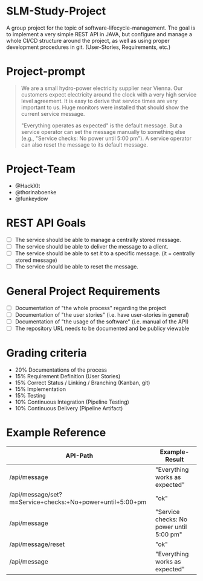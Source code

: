 # SLM-Study-Project
A group project for the topic of software-lifecycle-management. 
The goal is to implement a very simple REST API in JAVA, but configure and manage a whole CI/CD structure around the project, as well as using proper development procedures in git. (User-Stories, Requirements, etc.)

# Project-prompt
> We are a small hydro-power electricity supplier near Vienna. Our customers expect electricity around the clock with a very high service level agreement. It is easy to derive that service times are very important to us. Huge monitors were installed that should show the current service message.
> 
> "Everything operates as expected" is the default message. But a service operator can set the message manually to something else (e.g., "Service checks: No power until 5:00 pm"). A service operator can also reset the message to its default message.

# Project-Team

- @HackXIt
- @thorinaboenke 
- @funkeydow

# REST API Goals

 - [ ] The service should be able to manage a centrally stored message.
 - [ ] The service should be able to deliver the message to a client.
 - [ ] The service should be able to set _it_ to a specific message. (it = centrally stored message)
 - [ ] The service should be able to reset the message.
 
 # General Project Requirements
 
 - [ ] Documentation of "the whole process" regarding the project
 - [ ] Documentation of "the user stories" (i.e. have user-stories in general)
 - [ ] Documentation of "the usage of the software" (i.e. manual of the API)
 - [ ] The repository URL needs to be documented and be publicy viewable
 
 # Grading criteria
 
- 20% Documentations of the process
- 15% Requirement Definition (User Stories)
- 15% Correct Status / Linking / Branching (Kanban, git)
- 15% Implementation
- 15% Testing
- 10% Continuous Integration (Pipeline Testing)
- 10% Continuous Delivery (Pipeline Artifact)
 
 # Example Reference
 
| API-Path                                                  | Example-Result                           |
|-----------------------------------------------------------|------------------------------------------|
| /api/message                                              | "Everything works as expected"           |
| /api/message/set?m=Service+checks:+No+power+until+5:00+pm | "ok"                                     |
| /api/message                                              | "Service checks: No power until 5:00 pm" |
| /api/message/reset                                        | "ok"                                     |
| /api/message                                              | "Everything works as expected"           |

